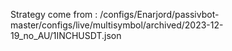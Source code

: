 Strategy come from : /configs/Enarjord/passivbot-master/configs/live/multisymbol/archived/2023-12-19_no_AU/1INCHUSDT.json
